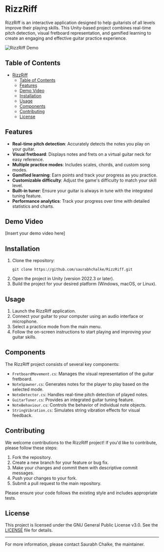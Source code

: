 # RizzRiff

RizzRiff is an interactive application designed to help guitarists of all levels improve their playing skills. This Unity-based project combines real-time pitch detection, visual fretboard representation, and gamified learning to create an engaging and effective guitar practice experience.

![RizzRiff Demo](placeholder-for-demo-gif.gif)

## Table of Contents
- [RizzRiff](#rizzriff)
  - [Table of Contents](#table-of-contents)
  - [Features](#features)
  - [Demo Video](#demo-video)
  - [Installation](#installation)
  - [Usage](#usage)
  - [Components](#components)
  - [Contributing](#contributing)
  - [License](#license)

## Features

- **Real-time pitch detection**: Accurately detects the notes you play on your guitar.
- **Visual fretboard**: Displays notes and frets on a virtual guitar neck for easy reference.
- **Multiple practice modes**: Includes scales, chords, and custom song modes.
- **Gamified learning**: Earn points and track your progress as you practice.
- **Customizable difficulty**: Adjust the game's difficulty to match your skill level.
- **Built-in tuner**: Ensure your guitar is always in tune with the integrated tuning feature.
- **Performance analytics**: Track your progress over time with detailed statistics and charts.

## Demo Video

[Insert your demo video here]

## Installation

1. Clone the repository:
   ```
   git clone https://github.com/saurabhchalke/RizzRiff.git
   ```
2. Open the project in Unity (version 2022.3 or later).
3. Build the project for your desired platform (Windows, macOS, or Linux).

## Usage

1. Launch the RizzRiff application.
2. Connect your guitar to your computer using an audio interface or microphone.
3. Select a practice mode from the main menu.
4. Follow the on-screen instructions to start playing and improving your guitar skills.

## Components

The RizzRiff project consists of several key components:

- `FretboardMovement.cs`: Manages the visual representation of the guitar fretboard.
- `NoteSpawner.cs`: Generates notes for the player to play based on the selected mode.
- `NoteDetector.cs`: Handles real-time pitch detection of played notes.
- `GuitarTuner.cs`: Provides an integrated guitar tuning feature.
- `NoteBehaviour.cs`: Controls the behavior of individual note objects.
- `StringVibration.cs`: Simulates string vibration effects for visual feedback.

## Contributing

We welcome contributions to the RizzRiff project! If you'd like to contribute, please follow these steps:

1. Fork the repository.
2. Create a new branch for your feature or bug fix.
3. Make your changes and commit them with descriptive commit messages.
4. Push your changes to your fork.
5. Submit a pull request to the main repository.

Please ensure your code follows the existing style and includes appropriate tests.

## License

This project is licensed under the GNU General Public License v3.0. See the [LICENSE](LICENSE) file for details.

---

For more information, please contact Saurabh Chalke, the maintainer.